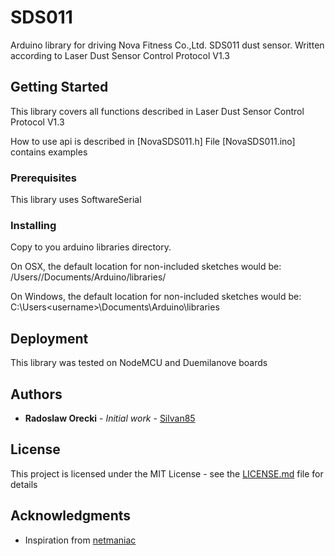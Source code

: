 # SDS011

 Arduino library for driving Nova Fitness Co.,Ltd. SDS011 dust sensor. 
 Written according to Laser Dust Sensor Control Protocol V1.3

## Getting Started

This library covers all functions described in Laser Dust Sensor Control Protocol V1.3

How to use api is described in [NovaSDS011.h]
File [NovaSDS011.ino] contains examples 

### Prerequisites

This library uses SoftwareSerial

### Installing

Copy to you arduino libraries directory.

On OSX, the default location for non-included sketches would be:
/Users/<username>/Documents/Arduino/libraries/

On Windows, the default location for non-included sketches would be:
C:\Users\<username>\Documents\Arduino\libraries

## Deployment

This library was tested on NodeMCU and Duemilanove boards


## Authors

* **Radoslaw Orecki** - *Initial work* - [Silvan85](https://github.com/Silvan85)


## License

This project is licensed under the MIT License - see the [LICENSE.md](LICENSE.md) file for details

## Acknowledgments

* Inspiration from [netmaniac](https://gist.github.com/netmaniac/97c25309988172f71b728ada2fa01d7b)